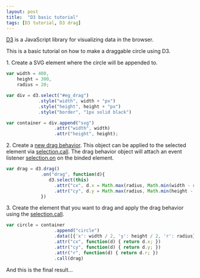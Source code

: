 ```yaml
---
layout: post
title:  "D3 basic tutorial"
tags: [D3 tutorial, D3 drag]
---
```


[D3](https://d3js.org/) is a JavaScript library for visualizing data in the browser.

This is a basic tutorial on how to make a draggable circle using D3.

1\. Create a SVG element where the circle will be appended to.

```javascript
var width = 400,
    height = 300,
    radius = 20;

var div = d3.select("#eg_drag")
            .style("width", width + "px")
            .style("height", height + "px")
            .style("border", "1px solid black")

var container = div.append("svg")
                  .attr("width", width)
                  .attr("height", height);
```

2\. Create a [new drag behavior](https://github.com/d3/d3-drag#drag). This object can be applied to the selected element via [selection.call](https://github.com/d3/d3-selection#selection_call). The drag behavior object will attach an event listener [selection.on](https://github.com/d3/d3-selection#selection_on) on the binded element.

```javascript
var drag = d3.drag()
             .on("drag", function(d){
                d3.select(this)
                  .attr("cx", d.x = Math.max(radius, Math.min(width - radius, d3.event.x)))
                  .attr("cy", d.y = Math.max(radius, Math.min(height - radius, d3.event.y)));
             })
```

3\. Create the element that you want to drag and apply the drag behavior using the [selection.call](https://github.com/d3/d3-selection#selection_call).

```javascript
var circle = container
                  .append("circle")
                  .data([{'x': width / 2, 'y': height / 2, 'r': radius}])
                  .attr("cx", function(d) { return d.x; })
                  .attr("cy", function(d) { return d.y; })
                  .attr("r", function(d) { return d.r; })
                  .call(drag)
```

And this is the final result...

<div id="eg_drag"></div>
<script src="https://d3js.org/d3.v4.min.js"></script>
<script>
  var width = 400,
      height = 300,
      radius = 20;

  var div = d3.select("#eg_drag")
              .style("width", width + "px")
              .style("height", height + "px")
              .style("border", "1px solid black")

  var container = d3.select("#eg_drag").append("svg")
                    .attr("width", width)
                    .attr("height", height);

  var drag = d3.drag()
               .on("drag", function(d){
                  d3.select(this)
                    .attr("cx", d.x = Math.max(radius, Math.min(width - radius, d3.event.x)))
                    .attr("cy", d.y = Math.max(radius, Math.min(height - radius, d3.event.y)));
               })


  var circle = container
                    .append("circle")
                    .data([{'x': width / 2, 'y': height / 2, 'r': radius}])
                    .attr("cx", function(d) { return d.x; })
                    .attr("cy", function(d) { return d.y; })
                    .attr("r", function(d) { return d.r; })
                    .call(drag)

</script>
